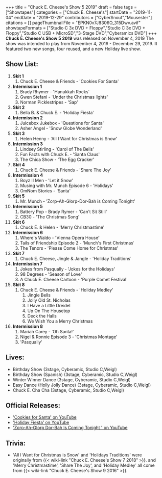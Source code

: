+++
title = "Chuck E. Cheese's Show 5 2019"
draft = false
tags = ["Showtapes"]
categories = ["Chuck E. Cheese's"]
startDate = "2019-11-04"
endDate = "2019-12-29"
contributors = ["CyberSnout","Mousester"]
citations = []
pageThumbnailFile = "EPKN0v7J8306O_315Dwv.avif"
showtapeFormats = ["Studio C 3x DVD + Floppy","Studio C 3x DVD + Floppy","Studio C USB + MicroSD","3-Stage DVD","Cyberamics DVD"]
+++
**Chuck E. Cheese's Show 5 2019** was released on November 4, 2019
The show was intended to play from November 4, 2019 - December 29, 2019. It featured two new songs, four reused, and a new Holiday live show.

## Show List:

1.  **Skit 1**
    1.  Chuck E. Cheese & Friends - 'Cookies For Santa'
2.  **Intermission 1**
    1.  Brady Rhymer - 'Hanukkah Rocks'
    2.  Gwen Stefani - 'Under the Christmas lights'
    3.  Norman Picklestripes - 'Sap'
3.  **Skit 2**
    1.  Bella B. & Chuck E. - 'Holiday Fiesta'
4.  **Intermission 2**
    1.  Juicebox Jukebox - 'Questions for Santa'
    2.  Asher Angel - 'Snow Globe Wonderland'
5.  **Skit 3**
    1.  Helen Henny - 'All I Want for Christmas is Snow'
6.  **Intermission 3**
    1.  Lindsey Stirling - 'Carol of The Bells'
    2.  Fun Facts with Chuck E. - 'Santa Claus'
    3.  The Chica Show - 'The Egg Cracker'
7.  **Skit 4**
    1.  Chuck E. Cheese & Friends - 'Share The Joy'
8.  **Intermission 4**
    1.  Boyz II Men - 'Let it Snow'
    2.  Musing with Mr. Munch Episode 6 - 'Holidays'
    3.  OmNom Stories - 'Santa'
9.  **Skit 5**
    1.  Mr. Munch - 'Zorp-Ah-Glorp-Dor-Bah is Coming Tonight'
10. **Intermission 5**
    1.  Battery Pop - Brady Rymer - 'Can't Sit Still'
    2.  CB30 - 'The Christmas Song'
11. **Skit 6**
    1.  Chuck E. & Helen - 'Merry Christmastime'
12. **Intermission 6**
    1.  Where's Waldo - 'Vienna Opera House'
    2.  Tails of Friendship Episode 2 - 'Munch's First Christmas'
    3.  The Tenors - 'Please Come Home for Christmas'
13. **Skit 7**
    1.  Chuck E. Cheese, Jingle & Jangle - 'Holiday Traditions'
14. **Intermission 7**
    1.  Jokes from Pasqually - 'Jokes for the Holidays'
    2.  98 Degrees - 'Season of Love'
    3.  A Chuck E. Cheese Cartoon - 'Purple Comet Festival'
15. **Skit 8**
    1.  Chuck E. Cheese & Friends - 'Holiday Medley'
        1.  Jingle Bells
        2.  Jolly Old St. Nicholas
        3.  I Have a Little Dreidel
        4.  Up On The Housetop
        5.  Deck the Halls
        6.  We Wish You a Merry Christmas
16. **Intermission 8**
    1.  Mariah Carey - 'Oh Santa!'
    2.  Nigel & Ronnie Episode 3 - 'Christmas Montage'
    3.  'Pasqually'

## Lives:

- Birthday Show (3stage, Cyberamic, Studio C,Weigl)
- Birthday Show (Spanish) (3stage, Cyberamic, Studio C,Weigl)
- Winter Winner Dance (3stage, Cyberamic, Studio C,Weigl)
- Easy Dance (Holly Jolly Dance) (3stage, Cyberamic, Studio C,Weigl)
- Chuck E. Cha Cha (3stage, Cyberamic, Studio C,Weigl)

## Official Releases:

- ['Cookies for Santa' on YouTube](https://www.youtube.com/watch?v=YBxr9xyv6ts)
- ['Holiday Fiesta' on YouTube](https://www.youtube.com/watch?v=BKMcf9FNrWg)
- ['Zorp-Ah-Glorp Dor-Bah Is Coming Tonight ' on YouTube](https://www.youtube.com/watch?v=e_cjWXrYkEE)

## Trivia:

- 'All I Want for Christmas is Snow' and 'Holidays Traditions' were originally from {{< wiki-link "Chuck E. Cheese's Show 7 2018" >}}. and 'Merry Christmastime', 'Share The Joy', and 'Holiday Medley' all come from {{< wiki-link "Chuck E. Cheese's Show 9 2016" >}}.
